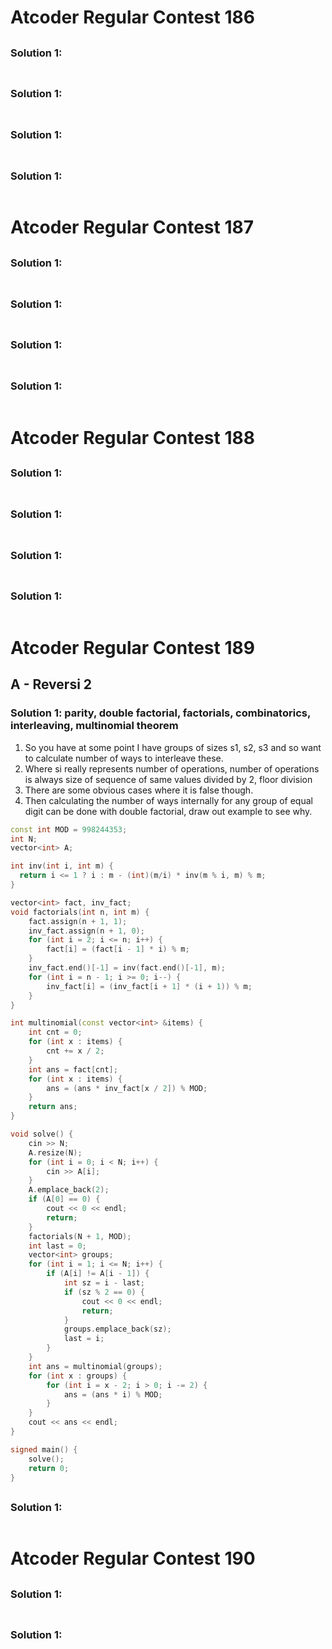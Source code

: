 # Atcoder Regular Contest 186

## 

### Solution 1: 

```cpp

```

## 

### Solution 1: 

```cpp

```

## 

### Solution 1: 

```cpp

```

## 

### Solution 1: 

```cpp

```

# Atcoder Regular Contest 187

## 

### Solution 1: 

```cpp

```

## 

### Solution 1: 

```cpp

```

## 

### Solution 1: 

```cpp

```

## 

### Solution 1: 

```cpp

```

# Atcoder Regular Contest 188

## 

### Solution 1: 

```cpp

```

## 

### Solution 1: 

```cpp

```

## 

### Solution 1: 

```cpp

```

## 

### Solution 1: 

```cpp

```

# Atcoder Regular Contest 189

## A - Reversi 2 

### Solution 1:  parity, double factorial, factorials, combinatorics, interleaving, multinomial theorem

1. So you have at some point I have groups of sizes s1, s2, s3 and so want to calculate number of ways to interleave these.
1. Where si really represents number of operations, number of operations is always size of sequence of same values divided by 2, floor division
1. There are some obvious cases where it is false though. 
1. Then calculating the number of ways internally for any group of equal digit can be done with double factorial, draw out example to see why.

```cpp
const int MOD = 998244353;
int N;
vector<int> A;

int inv(int i, int m) {
  return i <= 1 ? i : m - (int)(m/i) * inv(m % i, m) % m;
}

vector<int> fact, inv_fact;
void factorials(int n, int m) {
    fact.assign(n + 1, 1);
    inv_fact.assign(n + 1, 0);
    for (int i = 2; i <= n; i++) {
        fact[i] = (fact[i - 1] * i) % m;
    }
    inv_fact.end()[-1] = inv(fact.end()[-1], m);
    for (int i = n - 1; i >= 0; i--) {
        inv_fact[i] = (inv_fact[i + 1] * (i + 1)) % m;
    }
}

int multinomial(const vector<int> &items) {
    int cnt = 0;
    for (int x : items) {
        cnt += x / 2;
    }
    int ans = fact[cnt];
    for (int x : items) {
        ans = (ans * inv_fact[x / 2]) % MOD;
    }
    return ans;
}

void solve() {
    cin >> N;
    A.resize(N);
    for (int i = 0; i < N; i++) {
        cin >> A[i];
    }
    A.emplace_back(2);
    if (A[0] == 0) {
        cout << 0 << endl;
        return;
    }
    factorials(N + 1, MOD);
    int last = 0;
    vector<int> groups;
    for (int i = 1; i <= N; i++) {
        if (A[i] != A[i - 1]) {
            int sz = i - last;
            if (sz % 2 == 0) {
                cout << 0 << endl;
                return;
            }
            groups.emplace_back(sz);
            last = i;
        }
    }
    int ans = multinomial(groups);
    for (int x : groups) {
        for (int i = x - 2; i > 0; i -= 2) {
            ans = (ans * i) % MOD;
        }
    }
    cout << ans << endl;
}

signed main() {
    solve();
    return 0;
}
```

## 

### Solution 1: 

```cpp

```

# Atcoder Regular Contest 190

## 

### Solution 1: 

```cpp

```

## 

### Solution 1: 

```cpp

```

